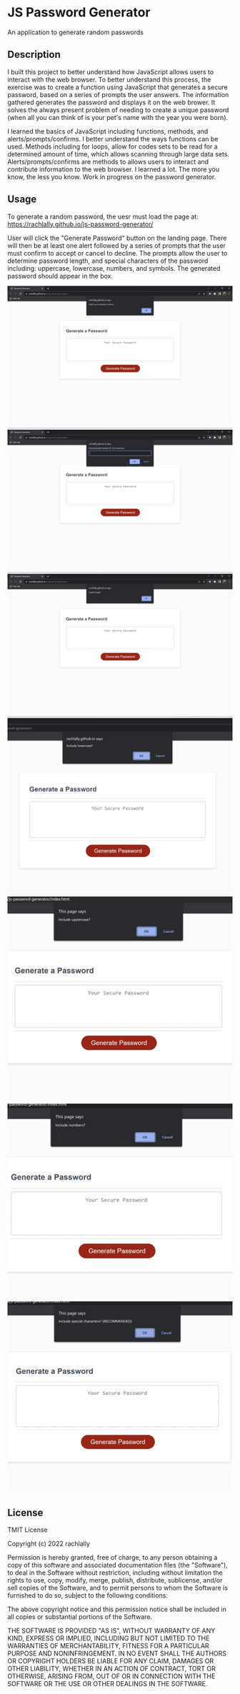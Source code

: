 # JS Password Generator
An application to generate random passwords

## Description

I built this project to better understand how JavaScript allows users to interact with the web browser.  To better understand this process, the exercise was to create a function using JavaScript that generates a secure password, based on a series of prompts the user answers. The information gathered generates the password and displays it on the web brower.  It solves the always present problem of needing to create a unique password (when all you can think of is your pet's name with the year you were born).  

I learned the basics of JavaScript including functions, methods, and alerts/prompts/confirms. I better understand the ways functions can be used.  Methods including for loops, allow for codes sets to be read for a determined amount of time, which allows scanning through large data sets. Alerts/prompts/confirms are  methods to allows users to interact and contribute information to the web browser.  I learned a lot.  The more you know, the less you know.  Work in progress on the password generator.

## Usage

To generate a random password, the uesr must load the page at: https://rachlally.github.io/js-password-generator/ 

User will click the "Generate Password" button on the landing page.  There will then be at least one alert followed by a series of prompts that the user must confirm to accept or cancel to decline.  The prompts allow the user to determine password length, and special characters of the password including: uppercase, lowercase, numbers, and symbols.  The generated password should appear in the box.

![alert](./Assets/Alert.jpg)
![length](./Assets/Desired%20Length%20Prompt.jpg)
![invalid](./Assets/Invalid%20Entry.jpg)
![promptLower](./Assets/Prompt.jpg)
![promptUpper](./Assets/upper.jpg)
![promptNumber](./Assets/numbers.jpg)
![promptSymbols](./Assets/symbols.jpg)


## License

TMIT License

Copyright (c) 2022 rachlally

Permission is hereby granted, free of charge, to any person obtaining a copy
of this software and associated documentation files (the "Software"), to deal
in the Software without restriction, including without limitation the rights
to use, copy, modify, merge, publish, distribute, sublicense, and/or sell
copies of the Software, and to permit persons to whom the Software is
furnished to do so, subject to the following conditions:

The above copyright notice and this permission notice shall be included in all
copies or substantial portions of the Software.

THE SOFTWARE IS PROVIDED "AS IS", WITHOUT WARRANTY OF ANY KIND, EXPRESS OR
IMPLIED, INCLUDING BUT NOT LIMITED TO THE WARRANTIES OF MERCHANTABILITY,
FITNESS FOR A PARTICULAR PURPOSE AND NONINFRINGEMENT. IN NO EVENT SHALL THE
AUTHORS OR COPYRIGHT HOLDERS BE LIABLE FOR ANY CLAIM, DAMAGES OR OTHER
LIABILITY, WHETHER IN AN ACTION OF CONTRACT, TORT OR OTHERWISE, ARISING FROM,
OUT OF OR IN CONNECTION WITH THE SOFTWARE OR THE USE OR OTHER DEALINGS IN THE
SOFTWARE.